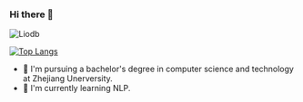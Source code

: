 ### Hi there 👋

![Liodb](https://github-readme-stats.vercel.app/api?username=zju-stu-lizheng&count_private=true)


[![Top Langs](https://github-readme-stats.vercel.app/api/top-langs/?username=zju-stu-lizheng&hide=VHDL,Verilog,Tcl,Stata,HTML,css,less,ejs,scss&layout=compact&langs_count=8)](https://github.com/zju-stu-lizheng/github-readme-stats)


- 🔭 I'm pursuing a bachelor's degree in computer science and technology at Zhejiang Unerversity. 
- 🌱 I'm currently learning NLP.

<!--
**zju-stu-lizheng/zju-stu-lizheng** is a ✨ _special_ ✨ repository because its `README.md` (this file) appears on your GitHub profile.

Here are some ideas to get you started:

- 🔭 I’m currently working on Digital media Computing & Design Lab, Zhejiang Unerversity. 

- 👯 I’m looking to collaborate on ...
- 🤔 I’m looking for help with ...
- 💬 Ask me about ...
- 📫 How to reach me: ...
- 😄 Pronouns: ...
- ⚡ Fun fact: ...

- :orange_book: Focusing on Swift & iOS
- :hammer: Creator of applications and frameworks
- :ram: Founder the ObjCCN
- :meat_on_bone: Meat lover
-->



